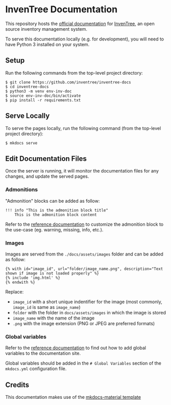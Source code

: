 # InvenTree Documentation

This repository hosts the [official documentation](https://inventree.readthedocs.io/) for [InvenTree](https://github.com/inventree/inventree), an open source inventory management system. 

To serve this documentation locally (e.g. for development), you will need to have Python 3 installed on your system.

## Setup

Run the following commands from the top-level project directory:

```
$ git clone https://github.com/inventree/inventree-docs
$ cd inventree-docs
$ python3 -m venv env-inv-doc
$ source env-inv-doc/bin/activate
$ pip install -r requirements.txt
```

## Serve Locally

To serve the pages locally, run the following command (from the top-level project directory):

```
$ mkdocs serve
``` 

## Edit Documentation Files

Once the server is running, it will monitor the documentation files for any changes, and update the served pages.

### Admonitions

"Admonition" blocks can be added as follow:
```
!!! info "This is the admonition block title"
    This is the admonition block content
```

Refer to the [reference documentation](https://squidfunk.github.io/mkdocs-material/reference/admonitions/) to customize the admonition block to the use-case (eg. warning, missing, info, etc.).

### Images

Images are served from the `./docs/assets/images` folder and can be added as follow:
```
{% with id="image_id", url="folder/image_name.png", description="Text shown if image is not loaded properly" %}
{% include 'img.html' %}
{% endwith %}
```

Replace:
* `image_id` with a short unique indentifier for the image (most commonly, `image_id` is same as `image_name`)
* `folder` with the folder in `docs/assets/images` in which the image is stored
* `image_name` with the name of the image
* `.png` with the image extension (PNG or JPEG are preferred formats)

### Global variables

Refer to the [reference documentation](https://squidfunk.github.io/mkdocs-material/reference/variables/#using-custom-variables) to find out how to add global variables to the documentation site.

Global variables should be added in the `# Global Variables` section of the `mkdocs.yml` configuration file.

## Credits

This documentation makes use of the [mkdocs-material template](https://github.com/squidfunk/mkdocs-material)
